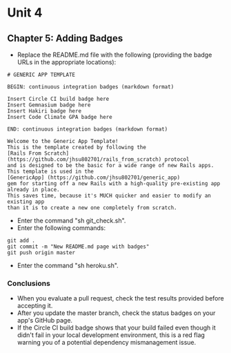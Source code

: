 # Unit 4
## Chapter 5: Adding Badges

* Replace the README.md file with the following (providing the badge URLs in the appropriate locations):
```
# GENERIC APP TEMPLATE

BEGIN: continuous integration badges (markdown format)

Insert Circle CI build badge here
Insert Gemnasium badge here
Insert Hakiri badge here
Insert Code Climate GPA badge here

END: continuous integration badges (markdown format)

Welcome to the Generic App Template!
This is the template created by following the 
[Rails From Scratch] (https://github.com/jhsu802701/rails_from_scratch) protocol 
and is designed to be the basic for a wide range of new Rails apps.
This template is used in the 
[GenericApp] (https://github.com/jhsu802701/generic_app)
gem for starting off a new Rails with a high-quality pre-existing app already in place.
This saves time, because it's MUCH quicker and easier to modify an existing app 
than it is to create a new one completely from scratch.
```
* Enter the command "sh git_check.sh".
* Enter the following commands:
```
git add .
git commit -m "New README.md page with badges"
git push origin master
```
* Enter the command "sh heroku.sh".

### Conclusions
* When you evaluate a pull request, check the test results provided before accepting it.
* After you update the master branch, check the status badges on your app's GitHub page.
* If the Circle CI build badge shows that your build failed even though it didn't fail in your local development environment, this is a red flag warning you of a potential dependency mismanagement issue.
